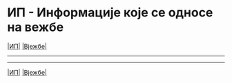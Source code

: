 # ИП - Информације које се односе на вежбе

[|ИП|](../../README.md) [|Вјежбе|](../README.md)

---

---  

[|ИП|](../../README.md) [|Вјежбе|](../README.md)